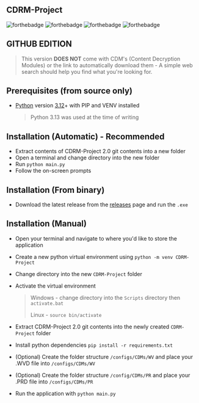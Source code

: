 
## CDRM-Project  
 ![forthebadge](https://forthebadge.com/images/badges/uses-html.svg) ![forthebadge](https://forthebadge.com/images/badges/uses-css.svg) ![forthebadge](https://forthebadge.com/images/badges/uses-javascript.svg) ![forthebadge](https://forthebadge.com/images/badges/made-with-python.svg)  
  

## GITHUB EDITION
 > This version **DOES NOT** come with CDM's (Content Decryption Modules) or the link to automatically download them - A simple web search should help you find what you're looking for.
>

## Prerequisites  (from source only)
  
 - [Python](https://www.python.org/downloads/) version [3.12](https://www.python.org/downloads/release/python-3120/)+ with PIP and VENV installed  
  
   > Python 3.13 was used at the time of writing  

## Installation (Automatic) - Recommended   
- Extract contents of CDRM-Project 2.0 git contents into a new folder
- Open a terminal and change directory into the new folder
- Run `python main.py`
- Follow the on-screen prompts

## Installation (From binary)
- Download the latest release from the [releases](https://cdm-project.com/tpd94/CDRM-Project/releases) page and run the `.exe`

 ## Installation  (Manual)
 - Open your terminal and navigate to where you'd like to store the application  
 - Create a new python virtual environment using `python -m venv CDRM-Project`  
 - Change directory into the new `CDRM-Project` folder  
 - Activate the virtual environment  
  
   > Windows - change directory into the `Scripts` directory then `activate.bat`  
    >   
    > Linux - `source bin/activate`  
  
 - Extract CDRM-Project 2.0 git contents into the newly created `CDRM-Project` folder  
 - Install python dependencies `pip install -r requirements.txt`  
 - (Optional) Create the folder structure `/configs/CDMs/WV` and place your .WVD file into `/configs/CDMs/WV`  
 - (Optional) Create the folder structure `/config/CDMs/PR` and place your .PRD file into `/configs/CDMs/PR`  
 - Run the application with `python main.py`
